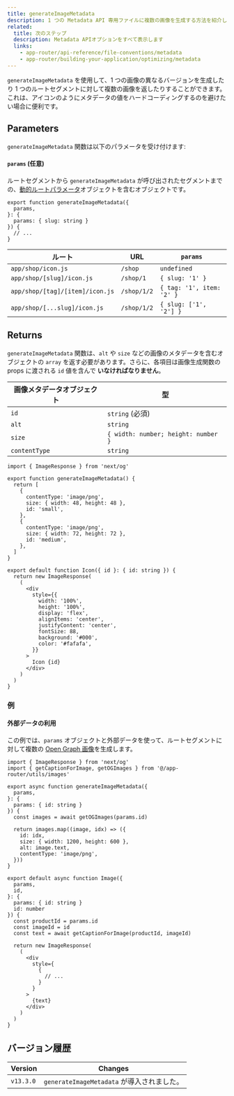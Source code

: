 ```yaml
---
title: generateImageMetadata
description: 1 つの Metadata API 専用ファイルに複数の画像を生成する方法を紹介します。
related:
  title: 次のステップ
  description: Metadata APIオプションをすべて表示します
  links:
    - app-router/api-reference/file-conventions/metadata
    - app-router/building-your-application/optimizing/metadata
---
```


`generateImageMetadata` を使用して、1 つの画像の異なるバージョンを生成したり 1 つのルートセグメントに対して複数の画像を返したりすることができます。
これは、アイコンのようにメタデータの値をハードコーディングするのを避けたい場合に便利です。

## Parameters

`generateImageMetadata` 関数は以下のパラメータを受け付けます:

#### `params` (任意)

ルートセグメントから `generateImageMetadata` が呼び出されたセグメントまでの、[動的ルートパラメータ](/docs/app-router/building-your-application/routing/dynamic-routes)オブジェクトを含むオブジェクトです。

```tsx title="icon.tsx"
export function generateImageMetadata({
  params,
}: {
  params: { slug: string }
}) {
  // ...
}
```

| ルート                          | URL         | `params`                  |
| ------------------------------- | ----------- | ------------------------- |
| `app/shop/icon.js`              | `/shop`     | `undefined`               |
| `app/shop/[slug]/icon.js`       | `/shop/1`   | `{ slug: '1' }`           |
| `app/shop/[tag]/[item]/icon.js` | `/shop/1/2` | `{ tag: '1', item: '2' }` |
| `app/shop/[...slug]/icon.js`    | `/shop/1/2` | `{ slug: ['1', '2'] }`    |

## Returns

`generateImageMetadata` 関数は、`alt` や `size` などの画像のメタデータを含むオブジェクトの `array` を返す必要があります。さらに、各項目は画像生成関数の props に渡される `id` 値を含んで **いなければなりません**。

| 画像メタデータオブジェクト | 型                                  |
| -------------------------- | ----------------------------------- |
| `id`                       | `string` (必須)                     |
| `alt`                      | `string`                            |
| `size`                     | `{ width: number; height: number }` |
| `contentType`              | `string`                            |

```tsx title="icon.tsx"
import { ImageResponse } from 'next/og'

export function generateImageMetadata() {
  return [
    {
      contentType: 'image/png',
      size: { width: 48, height: 48 },
      id: 'small',
    },
    {
      contentType: 'image/png',
      size: { width: 72, height: 72 },
      id: 'medium',
    },
  ]
}

export default function Icon({ id }: { id: string }) {
  return new ImageResponse(
    (
      <div
        style={{
          width: '100%',
          height: '100%',
          display: 'flex',
          alignItems: 'center',
          justifyContent: 'center',
          fontSize: 88,
          background: '#000',
          color: '#fafafa',
        }}
      >
        Icon {id}
      </div>
    )
  )
}
```

### 例

#### 外部データの利用

この例では、`params` オブジェクトと外部データを使って、ルートセグメントに対して複数の [Open Graph 画像](/docs/app-router/api-reference/file-conventions/metadata/opengraph-image)を生成します。

```tsx title="app/products/[id]/opengraph-image.tsx"
import { ImageResponse } from 'next/og'
import { getCaptionForImage, getOGImages } from '@/app-router/utils/images'

export async function generateImageMetadata({
  params,
}: {
  params: { id: string }
}) {
  const images = await getOGImages(params.id)

  return images.map((image, idx) => ({
    id: idx,
    size: { width: 1200, height: 600 },
    alt: image.text,
    contentType: 'image/png',
  }))
}

export default async function Image({
  params,
  id,
}: {
  params: { id: string }
  id: number
}) {
  const productId = params.id
  const imageId = id
  const text = await getCaptionForImage(productId, imageId)

  return new ImageResponse(
    (
      <div
        style={
          {
            // ...
          }
        }
      >
        {text}
      </div>
    )
  )
}
```

## バージョン履歴

| Version   | Changes                                    |
| --------- | ------------------------------------------ |
| `v13.3.0` | `generateImageMetadata` が導入されました。 |
